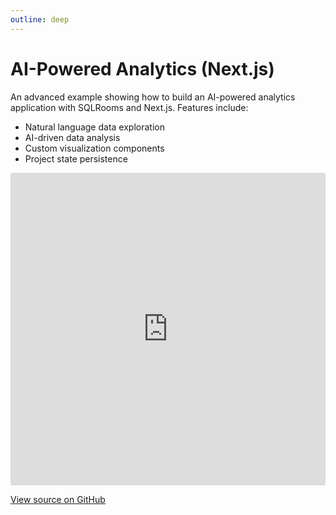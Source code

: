 ```yaml
---
outline: deep
---
```


# AI-Powered Analytics (Next.js)

An advanced example showing how to build an AI-powered analytics application with SQLRooms and Next.js. Features include:

- Natural language data exploration
- AI-driven data analysis
- Custom visualization components
- Project state persistence

<iframe src="https://stackblitz.com/github/sqlrooms/examples/tree/main/nextjs-ai?embed=1&file=app/page.tsx" style="width:100%; height:500px; border:0; border-radius: 4px; overflow:hidden;" title="SQLRooms AI Example"></iframe>

[View source on GitHub](https://github.com/sqlrooms/examples/tree/main/nextjs-ai)
